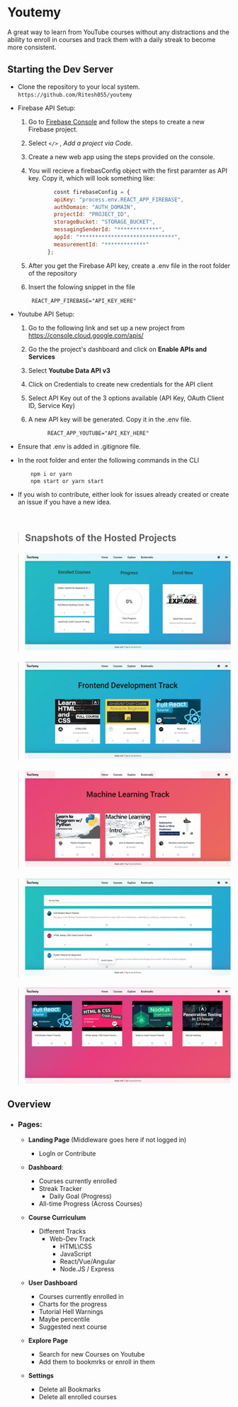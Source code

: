 # Youtemy
A great way to learn from YouTube courses without any distractions and the ability to enroll in courses and track them with a daily streak to become more consistent.
<br/>

## __Starting the Dev Server__

- Clone the repository to your local system. `https://github.com/Ritesh055/youtemy`

-  Firebase API Setup:

    1. Go to [Firebase Console](https://console.firebase.google.com) and follow the steps to create a new Firebase project.
    2. Select `</>` , *Add a project via Code*.

    3. Create a new web app using the steps provided on the console.

    4. You will recieve a firebasConfig object with the first paramter as API key. Copy it, which will look something like:
     
        ```js
                cosnt firebaseConfig = {
                apiKey: "process.env.REACT_APP_FIREBASE",
                authDomain: "AUTH_DOMAIN",
                projectId: "PROJECT_ID",
                storageBucket: "STORAGE_BUCKET",
                messagingSenderId: "*************",
                appId: "******************************",
                measurementId: "*************"
              };
        ```

    5. After you get the Firebase API key, create a .env file in the root folder of the repository

    6. Insert the folowing snippet in the file

            REACT_APP_FIREBASE="API_KEY_HERE"
      
  - Youtube API Setup:
    1. Go to the following link and set up a new project from <https://console.cloud.google.com/apis/>

    2. Go the the project's dashboard and click on **Enable APIs and Services**

    3. Select **Youtube Data API v3**

    4. Click on Credentials to create new credentials for the API client

    5. Select API Key out of the 3 options available (API Key, OAuth Client ID, Service Key)

    6. A new API key will be generated. Copy it in the .env file.

                 REACT_APP_YOUTUBE="API_KEY_HERE"

  - Ensure that .env is added in .gitignore file.

  -  In the root folder and enter the following commands in the CLI
   
             npm i or yarn
             npm start or yarn start
  -  If you wish to contribute, either look for issues already created or create an issue if you have a new idea. 
<br/>

> ## Snapshots of the Hosted Projects

> ### ![Dashboard](protoypes/Website1.png)

> ### ![CoursesPage1](protoypes/Website2.png)

> ### ![CoursesPage2](protoypes/Website3.png)

> ### ![ExplorePage](protoypes/Website4.png)

> ### ![BookmarksPage](protoypes/Website5.png)

## Overview

- ### Pages:
    - **Landing Page** (Middleware goes here if not logged in)
      - LogIn or Contribute 
    - **Dashboard**:
        - Courses currently enrolled
        - Streak Tracker
            - Daily Goal (Progress)
        - All-time Progress (Across Courses)

    - **Course Curriculum**
        - Different Tracks
            - Web-Dev Track
                - HTML\CSS
                - JavaScript
                - React/Vue/Angular
                - Node.JS / Express

    - **User Dashboard**
        - Courses currently enrolled in
        - Charts for the progress
        - Tutorial Hell Warnings
        - Maybe percentile
        - Suggested next course

    - **Explore Page**
        - Search for new Courses on Youtube
        - Add them to bookmrks or enroll in them
        
     - **Settings**
        - Delete all Bookmarks
        - Delete all enrolled courses
<!-- 
### MVP Flow:
![NavBar](protoypes/Youtemy-Flow.png) -->

<!-- ### MVP Mockups:

**Navbar and Footer:**
![NavBar](protoypes/NavBar.jpg)
![Footer](protoypes/Footer.jpg)
**Dashboard:**
![Dashboard](protoypes/Dashboard.jpg)

**Course Curriculam:**
![CourseCurriculam](protoypes/Course-Curriculum.jpg)

**Video Player:**
![Player](protoypes/Player.png) -->

